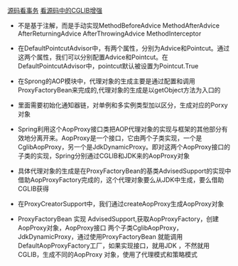[源码看事务](https://zhuanlan.zhihu.com/p/54067384)
[看源码中的CGLIB增强](https://www.jianshu.com/p/6157a0186ed9)
- 不是基于注解，而是手动实现MethodBeforeAdvice  MethodAfterAdvice AfterReturningAdvice AfterThrowingAdvice MethodInterceptor

- 在DefaultPointcutAdvisor中，有两个属性，分别为Advice和Pointcut。通过这两个属性，我们可以分别配置Advice和Pointcut。在DefaultPointcutAdvisor中，pointcut默认被设置为Pointcut.True

- 在Sprong的AOP模块中，代理对象的生成主要是通过配置和调用ProxyFactoryBean来完成的,代理对象的生成是以getObject方法为入口的

- 里面需要初始化通知器链，对单例和多实例类型加以区分，生成对应的Porxy对象

- Spring利用这个AopProxy接口类把AOP代理对象的实现与框架的其他部分有效地分离开来。AopProxy是一个接口，它由两个子类实现，一个是CglibAopProxy，另一个是JdkDynamicProxy。即对这两个AopProxy接口的子类的实现，Spring分别通过CGLIB和JDK来的AopProxy对象
  
- 具体代理对象的生成是在ProxyFactoryBean的基类AdvisedSupport的实现中借助AopProxyFactory完成的，这个代理对象要么从JDK中生成，要么借助CGLIB获得

- 在ProxyCreatorSupport中，我们通过createAopProxy生成AopProxy对象

- ProxyFactoryBean 实现 AdvisedSupport,获取AopProxyFactory，创建AopProxy对象，AopProxy接口 两个子类CglibAopProxy，JdkDynamicProxy，通过使用ProxyFactoryBean  就能调用DefaultAopProxyFactory工厂，如果实现接口，就用JDK ，不然就用CGLIB，生成不同的AopProxy 对象，使用了代理模式和策略模式